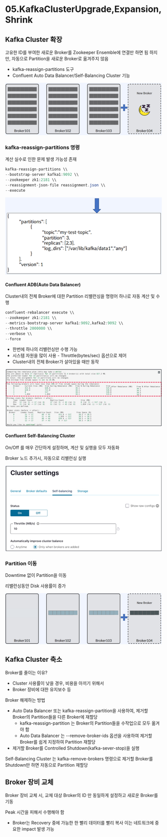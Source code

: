 # 05.KafkaClusterUpgrade,Expansion,Shrink

## Kafka Cluster 확장

고유한 ID를 부여한 새로운 Broker를 Zookeeper Ensemble에 연결만 하면 됨 하지만, 자동으로 Partition을 새로운 Broker로 옮겨주지 않음

* kafka-reassign-partitions 도구
* Confluent Auto Data Balancer/Self-Balancing Cluster 기능

![](<../../../../.gitbook/assets/image (42).png>)

### kafka-reassign-partitions 명령

계산 실수로 인한 문제 발생 가능성 존재

```java
kafka-reassign-partitions \\
--bootstrap-server kafka1:9092 \\
--zookeeper zk1:2181 \\
--reassignment-json-file reassignment.json \\
--execute
```

![](<../../../../.gitbook/assets/image (33).png>)

#### Confluent ADB(Auto Data Balancer)

Cluster내의 전체 Broker에 대한 Partition 리밸런싱을 명령어 하나로 자동 계산 및 수행

```java
confluent-rebalancer execute \\
--zookeeper zk1:2181 \\
--metrics-bootstrap-server kafka1:9092,kafka2:9092 \\
--throttle 2000000 \\
--verbose \\
--force
```

* 한번에 하나의 리밸런싱만 수행 가능
* 시스템 자원을 많이 사용 - Throttle(bytes/sec) 옵션으로 제어
* Cluster내의 전체 Broker가 살아있을 때만 동작

![](<../../../../.gitbook/assets/image (13).png>)

#### Confluent Self-Balancing Cluster

On/Off 를 매우 간단하게 설정하며, 계산 및 실행을 모두 자동화

Broker 노드 추가시, 자동으로 리밸런싱 실행

![](<../../../../.gitbook/assets/image (4) (1).png>)

### Partition 이동

Downtime 없이 Partition을 이동

리밸런싱동안 Disk 사용률이 증가

![](<../../../../.gitbook/assets/image (7).png>)

## Kafka Cluster 축소

Broker를 줄이는 이유?

* Cluster 사용률이 낮을 경우, 비용을 아끼기 위해서
* Broker 장비에 대한 유지보수 등

Broker 해제하는 방법

* Auto Data Balancer 또는 kafka-reassign-partition을 사용하여, 제거할 Broker의 Partition들을 다른 Broker에 재할당
  * kafka-reassign-partition 는 Broker의 Partition들을 수작업으로 모두 옮겨야 함
  * Auto Data Balancer 는 --remove-broker-ids 옵션을 사용하여 제거할 Broker를 쉽게 지정하여 Partition 재할당
* 제거할 Broker를 Controlled Shutdown(kafka-sever-stop)을 실행

Self-Balancing Cluster 는 kafka-remove-brokers 명령으로 제거할 Broker를 Shutdown만 하면 자동으로 Partition 재할당

## Broker 장비 교체

Broker 장비 교체 시, 교체 대상 Broker의 ID 만 동일하게 설정하고 새로운 Broker를 기동

Peak 시간을 피해서 수행해야 함

* Broker는 Recovery 중에 가능한 한 빨리 데이터를 빨리 복사 이는 네트워크에 중요한 impact 발생 가능
